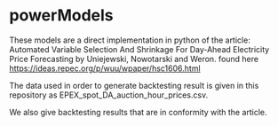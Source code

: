 # powerModels

These models are a direct implementation in python of the article:
Automated Variable Selection And Shrinkage For Day-Ahead Electricity Price Forecasting by Uniejewski, Nowotarski and Weron.
found here https://ideas.repec.org/p/wuu/wpaper/hsc1606.html

The data used in order to generate backtesting result is given in this repository as EPEX_spot_DA_auction_hour_prices.csv.

We also give backtesting results that are in conformity with the article.
